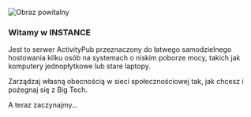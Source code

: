 ![Obraz powitalny](/helpimages/welcome.jpg)
### Witamy w INSTANCE
Jest to serwer ActivityPub przeznaczony do łatwego samodzielnego hostowania kilku osób na systemach o niskim poborze mocy, takich jak komputery jednopłytkowe lub stare laptopy.

Zarządzaj własną obecnością w sieci społecznościowej tak, jak chcesz i pożegnaj się z Big Tech.

A teraz zaczynajmy...
